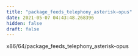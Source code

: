 ```yaml
---
title: "package_feeds_telephony_asterisk-opus"
date: 2021-05-07 04:43:48.268396
hidden: false
draft: false
---
```


x86/64/package_feeds_telephony_asterisk-opus

